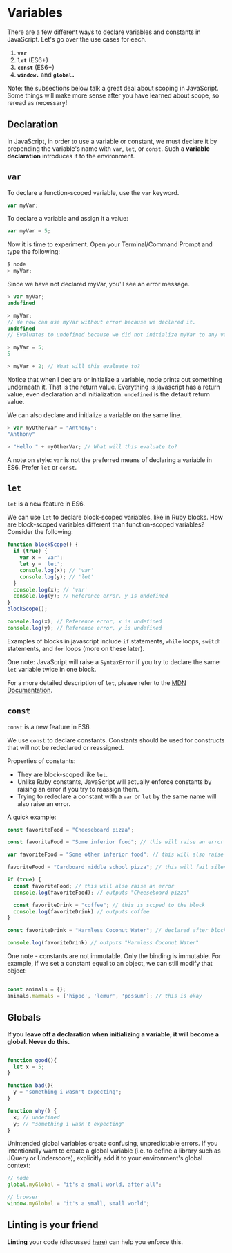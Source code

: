 # Variables

There are a few different ways to declare variables and constants in JavaScript. Let's go over the use cases for each.

1. **`var`**
2. **`let`** (ES6+)
3. **`const`** (ES6+)
4. **`window.`** and **`global.`**

Note: the subsections below talk a great deal about scoping in JavaScript. Some things will make more sense after you have learned about scope, so reread as necessary!

## Declaration

In JavaScript, in order to use a variable or constant, we must declare it by prepending the variable's name with `var`, `let`, or `const`. Such a **variable declaration** introduces it to the environment. 

## `var`

To declare a function-scoped variable, use the `var` keyword.

```javascript
var myVar;
```

To declare a variable and assign it a value: 

```javascript
var myVar = 5;
```

Now it is time to experiment. Open your Terminal/Command Prompt and type the following:

```javascript
$ node
> myVar;
```

Since we have not declared myVar, you'll see an error message.

```javascript
> var myVar;
undefined

> myVar; 
// We now can use myVar without error because we declared it.
undefined 
// Evaluates to undefined because we did not initialize myVar to any value.

> myVar = 5;
5

> myVar + 2; // What will this evaluate to?
```

Notice that when I declare or initialize a variable, node prints out something underneath it. That is the return value. Everything is javascript has a return value, even declaration and initialization. `undefined` is the default return value.

We can also declare and initialize a variable on the same line.
```javascript
> var myOtherVar = "Anthony";
"Anthony"

> "Hello " + myOtherVar; // What will this evaluate to?
```

A note on style: `var` is not the preferred means of declaring a variable in ES6. Prefer `let` or `const`.

## `let`

`let` is a new feature in ES6.

We can use `let` to declare block-scoped variables, like in Ruby blocks. How are block-scoped variables different than function-scoped variables? Consider the following:

```javascript
function blockScope() {
  if (true) {
    var x = 'var';
    let y = 'let';
    console.log(x); // 'var'
    console.log(y); // 'let'
  }
  console.log(x); // 'var'
  console.log(y); // Reference error, y is undefined
}
blockScope();

console.log(x); // Reference error, x is undefined
console.log(y); // Reference error, y is undefined
```

Examples of blocks in javascript include `if` statements, `while` loops, `switch` statements, and `for` loops (more on these later).

One note: JavaScript will raise a `SyntaxError` if you try to declare the same `let` variable twice in one block.

For a more detailed description of `let`, please refer to the [MDN Documentation][mdn-let].

[mdn-let]:https://developer.mozilla.org/en-US/docs/Web/JavaScript/Reference/Statements/let

## `const`

`const` is a new feature in ES6.

We use `const` to declare constants. Constants should be used for constructs that will not be redeclared or reassigned.

Properties of constants:
* They are block-scoped like `let`.
* Unlike Ruby constants, JavaScript will actually enforce constants by raising an error if you try to reassign them.
* Trying to redeclare a constant with a `var` or `let` by the same name will also raise an error.

A quick example:

```javascript
const favoriteFood = "Cheeseboard pizza";

const favoriteFood = "Some inferior food"; // this will raise an error

var favoriteFood = "Some other inferior food"; // this will also raise an error

favoriteFood = "Cardboard middle school pizza"; // this will fail silently but won't raise an error

if (true) {
  const favoriteFood; // this will also raise an error
  console.log(favoriteFood); // outputs "Cheeseboard pizza"

  const favoriteDrink = "coffee"; // this is scoped to the block
  console.log(favoriteDrink) // outputs coffee
}

const favoriteDrink = "Harmless Coconut Water"; // declared after block, works fine

console.log(favoriteDrink) // outputs "Harmless Coconut Water"
```

One note - constants are not immutable. Only the binding is immutable. For example, if we set a constant equal to an object, we can still modify that object:

```javascript

const animals = {};
animals.mammals = ['hippo', 'lemur', 'possum']; // this is okay

```

## Globals

**If you leave off a declaration when initializing a variable, it will become a global. Never do this.**

```js

function good(){
  let x = 5;
}

function bad(){
  y = "something i wasn't expecting";
}

function why() {
  x; // undefined
  y; // "something i wasn't expecting"
}

```

Unintended global variables create confusing, unpredictable errors. If you intentionally want to create a global variable (i.e. to define a library such as JQuery or Underscore), explicitly add it to your environment's global context: 

```js
// node
global.myGlobal = "it's a small world, after all";

// browser
window.myGlobal = "it's a small, small world";

```

## Linting is your friend

 **Linting** your code (discussed [here][linter]) can help you enforce this.

[linter]: linting-js.md
